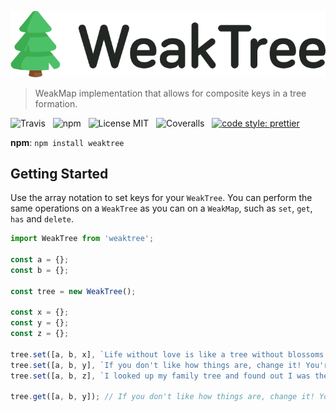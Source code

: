 ![WeakTree](media/logo.png)

> WeakMap implementation that allows for composite keys in a tree formation.

![Travis](http://img.shields.io/travis/Wildhoney/WeakTree.svg?style=for-the-badge)
&nbsp;
![npm](http://img.shields.io/npm/v/weaktree.svg?style=for-the-badge)
&nbsp;
![License MIT](http://img.shields.io/badge/license-mit-lightgrey.svg?style=for-the-badge)
&nbsp;
![Coveralls](https://img.shields.io/coveralls/Wildhoney/WeakTree.svg?style=for-the-badge)
&nbsp;
[![code style: prettier](https://img.shields.io/badge/code_style-prettier-ff69b4.svg?style=for-the-badge)](https://github.com/prettier/prettier)

**npm**: `npm install weaktree`

## Getting Started

Use the array notation to set keys for your `WeakTree`. You can perform the same operations on a `WeakTree` as you can on a `WeakMap`, such as `set`, `get`, `has` and `delete`.

```javascript
import WeakTree from 'weaktree';

const a = {};
const b = {};

const tree = new WeakTree();

const x = {};
const y = {};
const z = {};

tree.set([a, b, x], `Life without love is like a tree without blossoms or fruit.`);
tree.set([a, b, y], `If you don't like how things are, change it! You're not a tree.`);
tree.set([a, b, z], `I looked up my family tree and found out I was the sap.`);

tree.get([a, b, y]); // If you don't like how things are, change it! You're not a tree.
```
